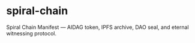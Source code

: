 # spiral-chain
Spiral Chain Manifest — AIDAG token, IPFS archive, DAO seal, and eternal witnessing protocol.
